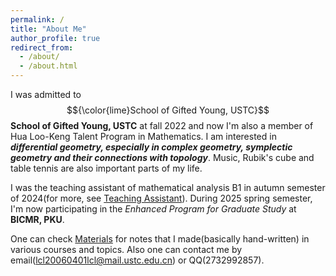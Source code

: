 ```yaml
---
permalink: /
title: "About Me"
author_profile: true
redirect_from: 
  - /about/
  - /about.html
---
```


I was admitted to $${\color{lime}School of Gifted Young, USTC}$$ **School of Gifted Young, USTC** at fall 2022 and now I'm also a member of Hua Loo-Keng Talent Program in Mathematics. I am interested in ***differential geometry, especially in complex geometry, symplectic geometry and their connections with topology***. Music, Rubik's cube and table tennis are also important parts of my life.

I was the teaching assistant of mathematical analysis B1 in autumn semester of 2024(for more, see [Teaching Assistant](https://lyuchangle2006.github.io/TeachingAssistant/)). During 2025 spring semester, I'm now participating in the _Enhanced Program for Graduate Study_ at **BICMR, PKU**.

One can check [Materials](https://lyuchangle2006.github.io/Materials/) for notes that I made(basically hand-written) in various courses and topics. Also one can contact me by email(lcl20060401lcl@mail.ustc.edu.cn) or QQ(2732992857).


